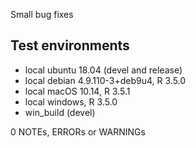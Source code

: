 Small bug fixes

## Test environments
* local ubuntu 18.04 (devel and release)
* local debian 4.9.110-3+deb9u4, R 3.5.0
* local macOS 10.14, R 3.5.1
* local windows, R 3.5.0
* win_build (devel)

0 NOTEs, ERRORs or WARNINGs

